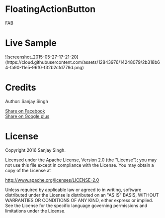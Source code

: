 # FloatingActionButton
FAB


<h1>Live Sample</h1>
![screenshot_2015-05-27-17-21-20](https://cloud.githubusercontent.com/assets/12843976/14248079/2b318b64-fa90-11e5-96f0-f32b2cfd779d.png)

<h1>Credits</h1>

Author: Sanjay Singh 

<a href="http://www.facebook.com/sharer.php?u=https://github.com/SamsetDev/FloatingActionButton" class="socialBtn socialBtn--facebook">Share on Facebook</a><br>
<a href="https://plus.google.com/share?url=https://github.com/SamsetDev/FloatingActionButton" class="socialBtn socialBtn--facebook">Share on Google plus</a>

<h1>License</h1>

Copyright 2016 Sanjay Singh.

Licensed under the Apache License, Version 2.0 (the "License");
you may not use this file except in compliance with the License.
You may obtain a copy of the License at

   http://www.apache.org/licenses/LICENSE-2.0

Unless required by applicable law or agreed to in writing, software
distributed under the License is distributed on an "AS IS" BASIS,
WITHOUT WARRANTIES OR CONDITIONS OF ANY KIND, either express or implied.
See the License for the specific language governing permissions and
limitations under the License.

